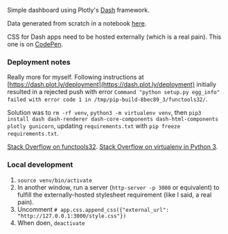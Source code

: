 
Simple dashboard using Plotly's [Dash](https://dash.plot.ly/) framework.

Data generated from scratch in a notebook [here](https://github.com/theianchan/data-notebooks/blob/master/marketplace-data-generation.ipynb).

CSS for Dash apps need to be hosted externally (which is a real pain). This one is on [CodePen](https://codepen.io/theianchan/pen/yvdbJa.css).

### Deployment notes

Really more for myself. Following instructions at [https://dash.plot.ly/deployment](https://dash.plot.ly/deployment) initially resulted in a rejected push with error `Command "python setup.py egg_info" failed with error code 1 in /tmp/pip-build-8bec89_3/functools32/`.

Solution was to `rm -rf venv`, `python3 -m virtualenv venv`, then `pip3 install dash dash-renderer dash-core-components dash-html-components plotly gunicorn`, updating `requirements.txt` with `pip freeze requirements.txt`.

[Stack Overflow on functools32](https://stackoverflow.com/questions/45168495/deploying-python-flask-app-on-heroku-gives-error-with-functools32). [Stack Overflow on virtualenv in Python 3](https://stackoverflow.com/questions/29934032/virtualenv-python-3-ubuntu-14-04-64-bit). 

### Local development

1. `source venv/bin/activate`
2. In another window, run a server (`http-server -p 3000` or equivalent) to fulfill the externally-hosted stylesheet requirement (like I said, a real pain).
3. Uncomment `# app.css.append_css({"external_url": "http://127.0.0.1:3000/style.css"})`
4. When doen, `deactivate`
